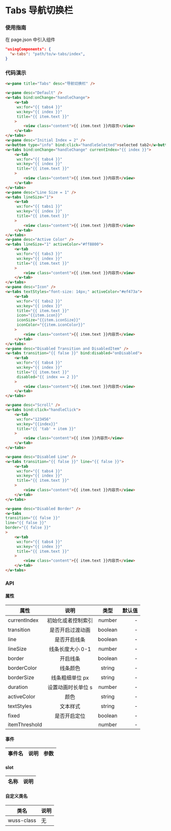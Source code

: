 # Tabs 导航切换栏

### 使用指南

在 page.json 中引入组件

```json
"usingComponents": {
  "w-tabs": "path/to/w-tabs/index",
}
```

### 代码演示

```html
<w-pane title="Tabs" desc="导航切换栏" />

<w-pane desc="Default" />
<w-tabs bind:onChange="handleChange">
	<w-tab
	 wx:for="{{ tabs4 }}"
	 wx:key="{{ index }}"
	 title="{{ item.text }}"
	>
		<view class="content">{{ item.text }}内容页</view>
	</w-tab>
</w-tabs>
<w-pane desc="Initial Index = 2" />
<w-button type="info" bind:click="handleSelected">selected tab2</w-button>
<w-tabs bind:onChange="handleChange" currentIndex="{{ index }}">
	<w-tab
	 wx:for="{{ tabs4 }}"
	 wx:key="{{ index }}"
	 title="{{ item.text }}"
	>
		<view class="content">{{ item.text }}内容页</view>
	</w-tab>
</w-tabs>
<w-pane desc="Line Size = 1" />
<w-tabs lineSize="1">
	<w-tab
	 wx:for="{{ tabs1 }}"
	 wx:key="{{ index }}"
	 title="{{ item.text }}"
	>
		<view class="content">{{ item.text }}内容页</view>
	</w-tab>
</w-tabs>
<w-pane desc="Active Color" />
<w-tabs lineSize="1" activeColor="#ff8800">
	<w-tab
	 wx:for="{{ tabs3 }}"
	 wx:key="{{ index }}"
	 title="{{ item.text }}"
	>
		<view class="content">{{ item.text }}内容页</view>
	</w-tab>
</w-tabs>
<w-pane desc="Icon" />
<w-tabs textStyles="font-size: 14px;" activeColor="#ef473a">
	<w-tab
	 wx:for="{{ tabs2 }}"
	 wx:key="{{ index }}"
	 title="{{ item.text }}"
	 icon="{{item.icon}}"
	 iconSize="{{item.iconSize}}"
	 iconColor="{{item.iconColor}}"
	>
		<view class="content">{{ item.text }}内容页</view>
	</w-tab>
</w-tabs>
<w-pane desc="Disabled Transition and DisabledItem" />
<w-tabs transition="{{ false }}" bind:disabled="onDisabled">
	<w-tab
	 wx:for="{{ tabs4 }}"
	 wx:key="{{ index }}"
	 title="{{ item.text }}"
	 disabled="{{ index == 2 }}"
	>
		<view class="content">{{ item.text }}内容页</view>
	</w-tab>
</w-tabs>

<w-pane desc="Scroll" />
<w-tabs bind:click="handleClick">
	<w-tab
	 wx:for="123456"
	 wx:key="{{index}}"
	 title="{{ 'tab' + item }}"
	>
		<view class="content">{{ item }}内容页</view>
	</w-tab>
</w-tabs>

<w-pane desc="Disabled Line" />
<w-tabs transition="{{ false }}" line="{{ false }}">
	<w-tab
	 wx:for="{{ tabs4 }}"
	 wx:key="{{ index }}"
	 title="{{ item.text }}"
	>
		<view class="content">{{ item.text }}内容页</view>
	</w-tab>
</w-tabs>

<w-pane desc="Disabled Border" />
<w-tabs
transition="{{ false }}"
line="{{ false }}"
border="{{ false }}"
>
	<w-tab
	 wx:for="{{ tabs4 }}"
	 wx:key="{{ index }}"
	 title="{{ item.text }}"
	>
		<view class="content">{{ item.text }}内容页</view>
	</w-tab>
</w-tabs>
```

### API

#### 属性

| 属性          |        说明        |  类型   | 默认值 |
| ------------- | :----------------: | :-----: | -----: |
| currentIndex  | 初始化或者控制索引 | number  |      - |
| transition    |  是否开启过渡动画  | boolean |      - |
| line          |    是否开启线条    | boolean |      - |
| lineSize      |  线条长度大小 0-1  | number  |      - |
| border        |      开启线条      | boolean |      - |
| borderColor   |      线条颜色      | string  |      - |
| borderSize    |  线条粗细单位 px   | string  |      - |
| duration      | 设置动画时长单位 s | number  |      - |
| activeColor   |        颜色        | string  |      - |
| textStyles    |      文本样式      | string  |      - |
| fixed         |    是否开启定位    | boolean |      - |
| itemThreshold |                    | number  |      - |

#### 事件

| 事件名 | 说明 | 参数 |
| ------ | ---- | ---- |


#### slot

| 名称 | 说明 |
| ---- | ---- |


#### 自定义类名

| 类名       | 说明 |
| ---------- | ---- |
| wuss-class | 无   |
